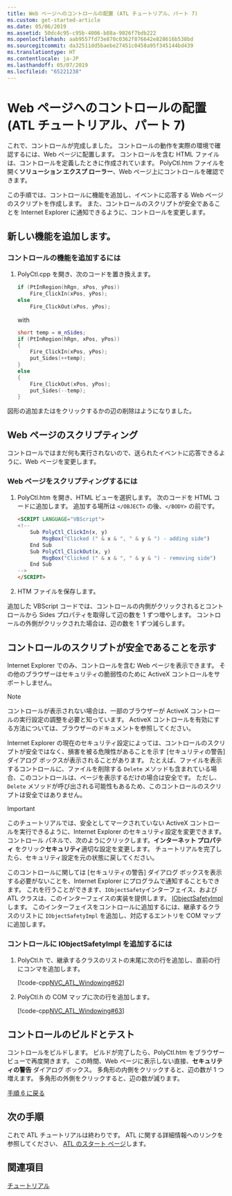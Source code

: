 ```yaml
---
title: Web ページへのコントロールの配置 (ATL チュートリアル、パート 7)
ms.custom: get-started-article
ms.date: 05/06/2019
ms.assetid: 50dc4c95-c95b-4006-b88a-9826f7bdb222
ms.openlocfilehash: aab9557fd73e870c0362f876642e828616b538bd
ms.sourcegitcommit: da32511dd5baebe27451c0458a95f345144bd439
ms.translationtype: HT
ms.contentlocale: ja-JP
ms.lasthandoff: 05/07/2019
ms.locfileid: "65221238"
---
```

# <a name="putting-the-control-on-a-web-page-atl-tutorial-part-7"></a>Web ページへのコントロールの配置 (ATL チュートリアル、パート 7)

これで、コントロールが完成しました。 コントロールの動作を実際の環境で確認するには、Web ページに配置します。 コントロールを含む HTML ファイルは、コントロールを定義したときに作成されています。 PolyCtl.htm ファイルを開く**ソリューション エクスプ ローラー**、Web ページ上にコントロールを確認できます。

この手順では、コントロールに機能を追加し、イベントに応答する Web ページのスクリプトを作成します。 また、コントロールのスクリプトが安全であることを Internet Explorer に通知できるように、コントロールを変更します。

## <a name="adding-new-functionality"></a>新しい機能を追加します。

### <a name="to-add-control-features"></a>コントロールの機能を追加するには

1. PolyCtl.cpp を開き、次のコードを置き換えます。

    ```cpp
    if (PtInRegion(hRgn, xPos, yPos))
        Fire_ClickIn(xPos, yPos);
    else
        Fire_ClickOut(xPos, yPos);
    ```

    with

    ```cpp
    short temp = m_nSides;
    if (PtInRegion(hRgn, xPos, yPos))
    {
        Fire_ClickIn(xPos, yPos);
        put_Sides(++temp);
    }
    else
    {
        Fire_ClickOut(xPos, yPos);
        put_Sides(--temp);
    }
    ```

図形の追加またはをクリックするかの辺の削除はようになりました。

## <a name="scripting-the-web-page"></a>Web ページのスクリプティング

コントロールではまだ何も実行されないので、送られたイベントに応答できるように、Web ページを変更します。

### <a name="to-script-the-web-page"></a>Web ページをスクリプティングするには

1. PolyCtl.htm を開き、HTML ビューを選択します。 次のコードを HTML コードに追加します。 追加する場所は `</OBJECT>` の後、`</BODY>` の前です。

    ```html
    <SCRIPT LANGUAGE="VBScript">
    <!--
        Sub PolyCtl_ClickIn(x, y)
            MsgBox("Clicked (" & x & ", " & y & ") - adding side")
        End Sub
        Sub PolyCtl_ClickOut(x, y)
            MsgBox("Clicked (" & x & ", " & y & ") - removing side")
        End Sub
    -->
    </SCRIPT>
    ```

1. HTM ファイルを保存します。

追加した VBScript コードでは、コントロールの内側がクリックされるとコントロールから Sides プロパティを取得して辺の数を 1 ずつ増やします。 コントロールの外側がクリックされた場合は、辺の数を 1 ずつ減らします。

## <a name="indicating-that-the-control-is-safe-for-scripting"></a>コントロールのスクリプトが安全であることを示す

Internet Explorer でのみ、コントロールを含む Web ページを表示できます。 その他のブラウザーはセキュリティの脆弱性のために ActiveX コントロールをサポートしません。 

> [!NOTE]
> コントロールが表示されない場合は、一部のブラウザーが ActiveX コントロールの実行設定の調整を必要と知っています。 ActiveX コントロールを有効にする方法については、ブラウザーのドキュメントを参照してください。

Internet Explorer の現在のセキュリティ設定によっては、コントロールのスクリプトが安全ではなく、損害を被る危険性があることを示す [セキュリティの警告] ダイアログ ボックスが表示されることがあります。 たとえば、ファイルを表示するコントロールに、ファイルを削除する `Delete` メソッドも含まれている場合、このコントロールは、ページを表示するだけの場合は安全です。 ただし、`Delete` メソッドが呼び出される可能性もあるため、このコントロールのスクリプトは安全ではありません。

> [!IMPORTANT]
> このチュートリアルでは、安全としてマークされていない ActiveX コントロールを実行できるように、Internet Explorer のセキュリティ設定を変更できます。 コントロール パネルで、次のようにクリックします。**インターネット プロパティ** をクリック**セキュリティ**適切な設定を変更します。 チュートリアルを完了したら、セキュリティ設定を元の状態に戻してください。

このコントロールに関しては [セキュリティの警告] ダイアログ ボックスを表示する必要がないことを、Internet Explorer にプログラムで通知することもできます。 これを行うことができます、`IObjectSafety`インターフェイス、および ATL クラスは、このインターフェイスの実装を提供します。 [IObjectSafetyImpl](../atl/reference/iobjectsafetyimpl-class.md)します。 このインターフェイスをコントロールに追加するには、継承するクラスのリストに `IObjectSafetyImpl` を追加し、対応するエントリを COM マップに追加します。

### <a name="to-add-iobjectsafetyimpl-to-the-control"></a>コントロールに IObjectSafetyImpl を追加するには

1. PolyCtl.h で、継承するクラスのリストの末尾に次の行を追加し、直前の行にコンマを追加します。

    [!code-cpp[NVC_ATL_Windowing#62](../atl/codesnippet/cpp/putting-the-control-on-a-web-page-atl-tutorial-part-7_1.h)]

1. PolyCtl.h の COM マップに次の行を追加します。

    [!code-cpp[NVC_ATL_Windowing#63](../atl/codesnippet/cpp/putting-the-control-on-a-web-page-atl-tutorial-part-7_2.h)]

## <a name="building-and-testing-the-control"></a>コントロールのビルドとテスト

コントロールをビルドします。 ビルドが完了したら、PolyCtl.htm をブラウザー ビューで再度開きます。 この時間、Web ページに表示しない直接、**セキュリティの警告** ダイアログ ボックス。 多角形の内側をクリックすると、辺の数が 1 つ増えます。 多角形の外側をクリックすると、辺の数が減ります。

[手順 6 に戻る](../atl/adding-a-property-page-atl-tutorial-part-6.md)

## <a name="next-steps"></a>次の手順

これで ATL チュートリアルは終わりです。 ATL に関する詳細情報へのリンクを参照してください、 [ATL のスタート ページ](../atl/active-template-library-atl-concepts.md)します。

## <a name="see-also"></a>関連項目

[チュートリアル](../atl/active-template-library-atl-tutorial.md)
